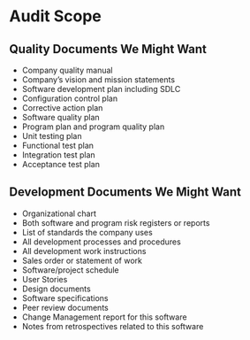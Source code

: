 # Audit Scope

## Quality Documents We Might Want
 
- Company quality manual
- Company’s vision and mission statements
- Software development plan including SDLC
- Configuration control plan
- Corrective action plan
- Software quality plan
- Program plan and program quality plan
- Unit testing plan
- Functional test plan
- Integration test plan
- Acceptance test plan


## Development Documents We Might Want

- Organizational chart
- Both software and program risk registers or reports
- List of standards the company uses
- All development processes and procedures
- All development work instructions
- Sales order or statement of work
- Software/project schedule
- User Stories
- Design documents
- Software specifications
- Peer review documents
- Change Management report for this software
- Notes from retrospectives related to this software
